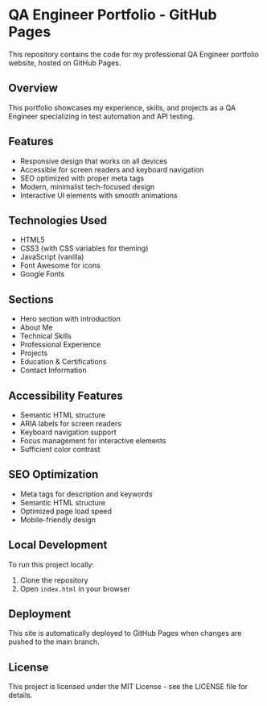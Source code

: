 # QA Engineer Portfolio - GitHub Pages

This repository contains the code for my professional QA Engineer portfolio website, hosted on GitHub Pages.

## Overview

This portfolio showcases my experience, skills, and projects as a QA Engineer specializing in test automation and API testing.

## Features

- Responsive design that works on all devices
- Accessible for screen readers and keyboard navigation
- SEO optimized with proper meta tags
- Modern, minimalist tech-focused design
- Interactive UI elements with smooth animations

## Technologies Used

- HTML5
- CSS3 (with CSS variables for theming)
- JavaScript (vanilla)
- Font Awesome for icons
- Google Fonts

## Sections

- Hero section with introduction
- About Me
- Technical Skills
- Professional Experience
- Projects
- Education & Certifications
- Contact Information

## Accessibility Features

- Semantic HTML structure
- ARIA labels for screen readers
- Keyboard navigation support
- Focus management for interactive elements
- Sufficient color contrast

## SEO Optimization

- Meta tags for description and keywords
- Semantic HTML structure
- Optimized page load speed
- Mobile-friendly design

## Local Development

To run this project locally:

1. Clone the repository
2. Open `index.html` in your browser

## Deployment

This site is automatically deployed to GitHub Pages when changes are pushed to the main branch.

## License

This project is licensed under the MIT License - see the LICENSE file for details.
